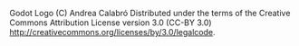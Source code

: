 Godot Logo (C) Andrea Calabró
Distributed under the terms of the Creative Commons Attribution License
version 3.0 (CC-BY 3.0) <http://creativecommons.org/licenses/by/3.0/legalcode>.
